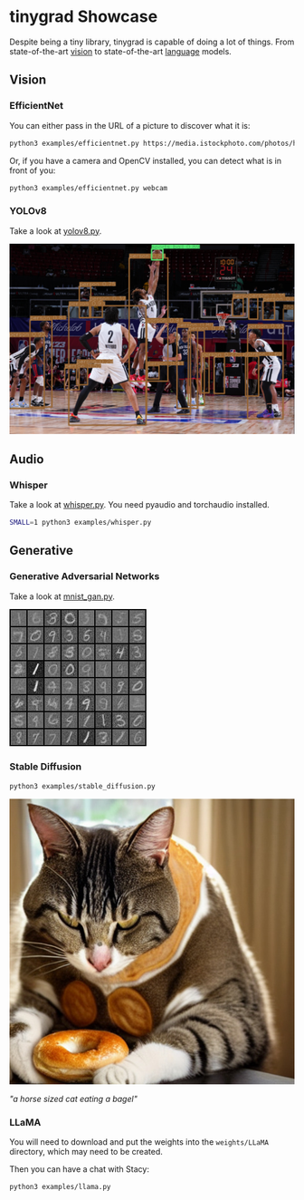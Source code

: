 # tinygrad Showcase

Despite being a tiny library, tinygrad is capable of doing a lot of things. From state-of-the-art [vision](https://arxiv.org/abs/1905.11946) to state-of-the-art [language](https://arxiv.org/abs/1706.03762) models.

## Vision

### EfficientNet

You can either pass in the URL of a picture to discover what it is:
```sh
python3 examples/efficientnet.py https://media.istockphoto.com/photos/hen-picture-id831791190
```
Or, if you have a camera and OpenCV installed, you can detect what is in front of you:
```sh
python3 examples/efficientnet.py webcam
```

### YOLOv8

Take a look at [yolov8.py](/examples/yolov8.py).

![yolov8 by tinygrad](./showcase/yolov8_showcase_image.png)

## Audio

### Whisper

Take a look at [whisper.py](/examples/whisper.py). You need pyaudio and torchaudio installed.

```sh
SMALL=1 python3 examples/whisper.py
```

## Generative

### Generative Adversarial Networks

Take a look at [mnist_gan.py](/examples/mnist_gan.py).

![mnist gan by tinygrad](./showcase/mnist_by_tinygrad.jpg)

### Stable Diffusion

```sh
python3 examples/stable_diffusion.py
```

![a horse sized cat eating a bagel](./showcase/stable_diffusion_by_tinygrad.jpg)

*"a horse sized cat eating a bagel"*

### LLaMA

You will need to download and put the weights into the `weights/LLaMA` directory, which may need to be created.

Then you can have a chat with Stacy:
```sh
python3 examples/llama.py
```

